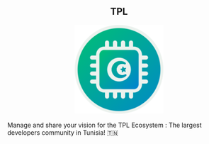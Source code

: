 <h2 align="center"><b>TPL</b></h2>
<div style="text-align:center"><img src="TPL LOGO ROUND.png" width="200" height="200" class="center"></div>


Manage and share your vision for the TPL Ecosystem : The largest developers community in Tunisia! 🇹🇳
